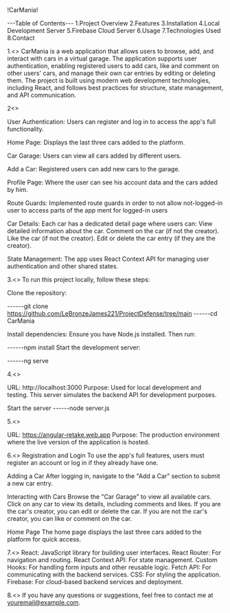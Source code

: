 !CarMania!

---Table of Contents---
1.Project Overview
2.Features
3.Installation
4.Local Development Server
5.Firebase Cloud Server
6.Usage
7.Technologies Used
8.Contact

1.<<Project Overview >>
CarMania is a web application that allows users to browse, add, and interact with cars in a virtual garage. The application supports user authentication, enabling registered users to add cars, like and comment on other users' cars, and manage their own car entries by editing or deleting them. The project is built using modern web development technologies, including React, and follows best practices for structure, state management, and API communication.

2<<Features>>

User Authentication:
Users can register and log in to access the app's full functionality.

Home Page:
Displays the last three cars added to the platform.

Car Garage:
Users can view all cars added by different users.

Add a Car:
Registered users can add new cars to the garage.

Profile Page:
Where the user can see his account data and the cars added by him.

Route Guards:
Implemented route guards in order to not allow not-logged-in user to access parts of the app ment for logged-in users

Car Details:
Each car has a dedicated detail page where users can:
View detailed information about the car.
Comment on the car (if not the creator).
Like the car (if not the creator).
Edit or delete the car entry (if they are the creator).

State Management:
The app uses React Context API for managing user authentication and other shared states.

3.<<Installation>>
To run this project locally, follow these steps:

Clone the repository:

------git clone https://github.com/LeBronzeJames221/ProjectDefense/tree/main
------cd CarMania

Install dependencies:
Ensure you have Node.js installed. Then run:

------npm install
Start the development server:

------ng serve

4.<<Local Development Server>>

URL: http://localhost:3000
Purpose: Used for local development and testing. This server simulates the backend API for development purposes.

Start the server
------node server.js

5.<<Firebase Cloud Server>>

URL: https://angular-retake.web.app
Purpose: The production environment where the live version of the application is hosted.

6.<<Usage>>
Registration and Login
To use the app's full features, users must register an account or log in if they already have one.

Adding a Car
After logging in, navigate to the "Add a Car" section to submit a new car entry.

Interacting with Cars
Browse the "Car Garage" to view all available cars.
Click on any car to view its details, including comments and likes.
If you are the car's creator, you can edit or delete the car.
If you are not the car's creator, you can like or comment on the car.

Home Page
The home page displays the last three cars added to the platform for quick access.

7.<<Technologies Used>>
React: JavaScript library for building user interfaces.
React Router: For navigation and routing.
React Context API: For state management.
Custom Hooks: For handling form inputs and other reusable logic.
Fetch API: For communicating with the backend services.
CSS: For styling the application.
Firebase: For cloud-based backend services and deployment.

8.<<Contact>>
If you have any questions or suggestions, feel free to contact me at youremail@example.com.
